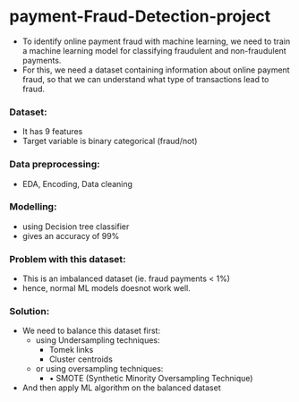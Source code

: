 # payment-Fraud-Detection-project
* To identify online payment fraud with machine learning, we need to train a machine learning model for classifying fraudulent and non-fraudulent payments.
* For this, we need a dataset containing information about online payment fraud, so that we can understand what type of transactions lead to fraud.

### Dataset:
* It has 9 features
* Target variable is binary categorical (fraud/not)

### Data preprocessing:
* EDA, Encoding, Data cleaning

### Modelling:
* using Decision tree classifier
* gives an accuracy of 99%

### Problem with this dataset:
* This is an imbalanced dataset (ie. fraud payments < 1%)
* hence, normal ML models doesnot work well.

### Solution:
* We need to balance this dataset first:
    * using Undersampling techniques:
        * Tomek links
        * Cluster centroids
    * or using oversampling techniques:
        * •	SMOTE (Synthetic Minority Oversampling Technique)
* And then apply ML algorithm on the balanced dataset
